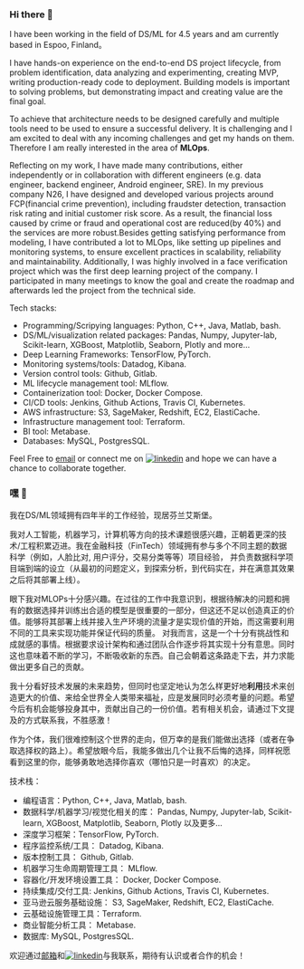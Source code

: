 ### Hi there 👋

I have been working in the field of DS/ML for 4.5 years and am currently based in Espoo, Finland。

I have hands-on experience on the end-to-end DS project lifecycle, from problem identification, data analyzing and experimenting, creating MVP, writing production-ready code to deployment. Building models is important to solving problems, but demonstrating impact and creating value are the final goal.

To achieve that architecture needs to be designed carefully and multiple tools need to be used to ensure a successful delivery. It is challenging and I am excited to deal with any incoming challenges and get my hands on them. Therefore I am really interested in the area of **MLOps**.

Reflecting on my work, I have made many contributions, either independently or in collaboration with different engineers (e.g. data engineer, backend engineer, Android engineer, SRE). In my previous company N26, I have designed and developed various projects around FCP(financial crime prevention), including fraudster detection, transaction risk rating and initial customer risk score. As a result, the financial loss caused by crime or fraud and operational cost are reduced(by 40%) and the services are more robust.Besides getting satisfying performance from modeling, I have contributed a lot to MLOps, like setting up pipelines and monitoring systems, to ensure excellent practices in scalability, reliability and maintainability. Additionally, I was highly involved in a face verification project which was the first deep learning project of the company. I participated in many meetings to know the goal and create the roadmap and afterwards led the project from the technical side.


Tech stacks:
 - Programming/Scripying languages: Python, C++, Java, Matlab, bash.  
 - DS/ML/visualization related packages: Pandas, Numpy, Jupyter-lab, Scikit-learn, XGBoost, Matplotlib, Seaborn, Plotly and more...   
 - Deep Learning Frameworks: TensorFlow, PyTorch.  
 - Monitoring systems/tools: Datadog, Kibana.  
 - Version control tools: Github, Gitlab.    
 - ML lifecycle management tool: MLflow.    
 - Containerization tool: Docker, Docker Compose.  
 - CI/CD tools: Jenkins, Github Actions, Travis CI, Kubernetes.  
 - AWS infrastructure: S3, SageMaker, Redshift, EC2, ElastiCache.  
 - Infrastructure management tool: Terraform.  
 - BI tool: Metabase.  
 - Databases: MySQL, PostgresSQL.  

Feel Free to [email](mailto:zequn.zhou007@gmail.com) or connect me on [![linkedin](https://img.shields.io/badge/-LinkedIn-blue?style=flat&logo=Linkedin)](https://www.linkedin.com/in/zequn-zhou/) and hope we can have a chance to collaborate together.


### 嘿 👋

我在DS/ML领域拥有四年半的工作经验，现居芬兰艾斯堡。

我对人工智能，机器学习，计算机等方向的技术课题很感兴趣，正朝着更深的技术/工程积累迈进。我在金融科技（FinTech）领域拥有参与多个不同主题的数据科学（例如，人脸比对, 用户评分，交易分类等等）项目经验， 并负责数据科学项目端到端的设立（从最初的问题定义，到探索分析，到代码实在，并在满意其效果之后将其部署上线）。

眼下我对MLOPs十分感兴趣。在过往的工作中我意识到，根据待解决的问题和拥有的数据选择并训练出合适的模型是很重要的一部分，但这还不足以创造真正的价值。能够将其部署上线并接入生产环境的流量才是实现价值的开始，而这需要利用不同的工具来实现功能并保证代码的质量。
对我而言，这是一个十分有挑战性和成就感的事情。根据要求设计架构和通过团队合作逐步将其实现十分有意思。同时这也意味着不断的学习，不断吸收新的东西。自己会朝着这条路走下去，并力求能做出更多自己的贡献。

我十分看好技术发展的未来趋势，但同时也坚定地认为怎么样更好地**利用**技术来创造更大的价值、来给全世界全人类带来福祉，应是发展同时必须考量的问题。希望今后有机会能够投身其中，贡献出自己的一份价值。若有相关机会，请通过下文提及的方式联系我，不胜感激！

作为个体，我们很难控制这个世界的走向，但万幸的是我们能做出选择（或者在争取选择权的路上）。希望放眼今后，我能多做出几个让我不后悔的选择，同样祝愿看到这里的你，能够勇敢地选择你喜欢（哪怕只是一时喜欢）的决定。

技术栈：
 - 编程语言：Python, C++, Java, Matlab, bash.  
 - 数据科学/机器学习/视觉化相关的库： Pandas, Numpy, Jupyter-lab, Scikit-learn, XGBoost, Matplotlib, Seaborn, Plotly 以及更多...  
 - 深度学习框架：TensorFlow, PyTorch.  
 - 程序监控系统/工具： Datadog, Kibana.  
 - 版本控制工具： Github, Gitlab.  
 - 机器学习生命周期管理工具： MLflow.  
 - 容器化/开发环境设置工具： Docker, Docker Compose.  
 - 持续集成/交付工具: Jenkins, Github Actions, Travis CI, Kubernetes.  
 - 亚马逊云服务基础设施： S3, SageMaker, Redshift, EC2, ElastiCache.  
 - 云基础设施管理工具：Terraform.  
 - 商业智能分析工具： Metabase.  
 - 数据库: MySQL, PostgresSQL. 

欢迎通过[邮箱](mailto:zequn.zhou007@gmail.com)和[![linkedin](https://img.shields.io/badge/-LinkedIn-blue?style=flat&logo=Linkedin)](https://www.linkedin.com/in/zequn-zhou/)与我联系，期待有认识或者合作的机会！  
